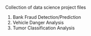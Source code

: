 Collection of data science project files

1. Bank Fraud Detection/Prediction
2. Vehicle Danger Analysis
3. Tumor Classification Analysis
